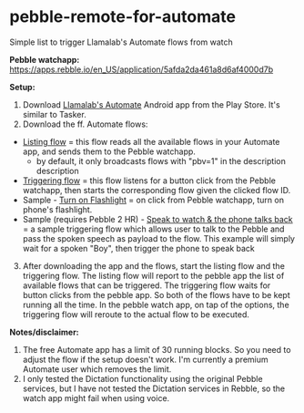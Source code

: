 # pebble-remote-for-automate
Simple list to trigger Llamalab's Automate flows from watch

**Pebble watchapp:** https://apps.rebble.io/en_US/application/5afda2da461a8d6af4000d7b 

**Setup:**
1. Download [Llamalab's Automate](https://play.google.com/store/apps/details?id=com.llamalab.automate) Android app from the Play Store. It's similar to Tasker.
2. Download the ff. Automate flows:
  * [Listing flow](https://llamalab.com/automate/community/flows/21539) = this flow reads all the available flows in your Automate app, and sends them to the Pebble watchapp.
    * by default, it only broadcasts flows with "pbv=1" in the description description 
  * [Triggering flow](https://llamalab.com/automate/community/flows/21540) = this flow listens for a button click from the Pebble watchapp, then starts the corresponding flow given the clicked flow ID.
  * Sample - [Turn on Flashlight](https://llamalab.com/automate/community/flows/35568) = on click from Pebble watchapp, turn on phone's flashlight.
  * Sample (requires Pebble 2 HR) - [Speak to watch & the phone talks back](https://llamalab.com/automate/community/flows/35569) = a sample triggering flow which allows user to talk to the Pebble and pass the spoken speech as payload to the flow. This example will simply wait for a spoken "Boy", then trigger the phone to speak back 
3. After downloading the app and the flows, start the listing flow and the triggering flow. The listing flow will report to the pebble app the list of available flows that can be triggered. The triggering flow waits for button clicks from the pebble app. So both of the flows have to be kept running all the time. 
In the pebble watch app, on tap of the options, the triggering flow will reroute to the actual flow to be executed.

**Notes/disclaimer:**
1. The free Automate app has a limit of 30 running blocks. So you need to adjust the flow if the setup doesn't work. I'm currently a premium Automate user which removes the limit.
2. I only tested the Dictation functionality using the original Pebble services, but I have not tested the Dictation services in Rebble, so the watch app might fail when using voice. 
